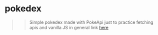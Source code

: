 # pokedex

>> Simple pokedex made with PokeApi just to practice fetching apis and vanilla JS in general link [here](https://whathebea.github.io/pokedex/)
